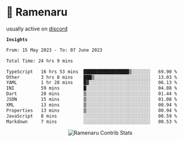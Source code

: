 # 🍜 Ramenaru

usually active on <a href="https://discordapp.com/users/503291004200157185">discord</a> 

**`Insights`**

<!--START_SECTION:waka-->

```txt
From: 15 May 2023 - To: 07 June 2023

Total Time: 24 hrs 9 mins

TypeScript   16 hrs 53 mins  █████████████████▒░░░░░░░   69.90 %
Other        3 hrs 8 mins    ███▒░░░░░░░░░░░░░░░░░░░░░   13.03 %
YAML         1 hr 28 mins    █▓░░░░░░░░░░░░░░░░░░░░░░░   06.13 %
INI          59 mins         █░░░░░░░░░░░░░░░░░░░░░░░░   04.08 %
Dart         20 mins         ▒░░░░░░░░░░░░░░░░░░░░░░░░   01.44 %
JSON         15 mins         ▒░░░░░░░░░░░░░░░░░░░░░░░░   01.08 %
XML          13 mins         ▒░░░░░░░░░░░░░░░░░░░░░░░░   00.94 %
Properties   13 mins         ▒░░░░░░░░░░░░░░░░░░░░░░░░   00.94 %
JavaScript   8 mins          ░░░░░░░░░░░░░░░░░░░░░░░░░   00.59 %
Markdown     7 mins          ░░░░░░░░░░░░░░░░░░░░░░░░░   00.53 %
```

<!--END_SECTION:waka-->

<div style="text-align: center;">
   <img align="center" src="https://github-readme-streak-stats.herokuapp.com/?user=Ramenaru&theme=dark&card_width=520" alt="Ramenaru Contrib Stats" />
</div>



